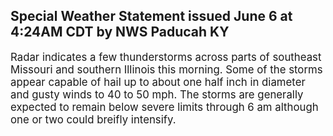 <p>
   <h2>Special Weather Statement issued June 6 at 4:24AM CDT by NWS Paducah KY</h2>
   <div style="font-size:120%">Radar indicates a few thunderstorms across parts of southeast
      Missouri and southern Illinois this morning. Some of the storms
      appear capable of hail up to about one half inch in diameter and
      gusty winds to 40 to 50 mph. The storms are generally expected to
      remain below severe limits through 6 am although one or two could
      breifly intensify.
   </div>
</p>